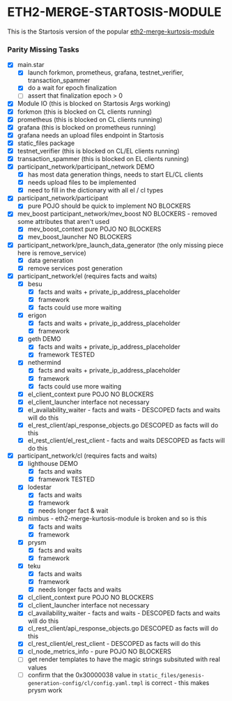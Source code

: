 ETH2-MERGE-STARTOSIS-MODULE
===========================

This is the Startosis version of the popular [eth2-merge-kurtosis-module](https://github.com/kurtosis-tech/eth2-merge-kurtosis-module/)


### Parity Missing Tasks

- [x] main.star
  - [x] launch forkmon, prometheus, grafana, testnet_verifier, transaction_spammer
  - [x] do a wait for epoch finalization
  - [ ] assert that finalization epoch > 0
- [x] Module IO (this is blocked on Startosis Args working)
- [x] forkmon (this is blocked on CL clients running)
- [x] prometheus (this is blocked on CL clients running)
- [x] grafana (this is blocked on prometheus running)
- [x] grafana needs an upload files endpoint in Startosis
- [x] static_files package
- [x] testnet_verifier (this is blocked on CL/EL clients running)
- [x] transaction_spammer (this is blocked on EL clients running)
- [x] participant_network/participant_network DEMO
  - [x] has most data generation things, needs to start EL/CL clients
  - [x] needs upload files to be implemented
  - [x] need to fill in the dictionary with all el / cl types
- [x] participant_network/participant
  - [x] pure POJO should be quick to implement NO BLOCKERS
- [x] mev_boost participant_network/mev_boost NO BLOCKERS - removed some attributes that aren't used
  - [x] mev_boost_context pure POJO NO BLOCKERS
  - [x] mev_boost_launcher NO BLOCKERS
- [x] participant_network/pre_launch_data_generator (the only missing piece here is remove_service)
  - [x] data generation
  - [x] remove services post generation
- [x] participant_network/el (requires facts and waits)
  - [x] besu
    - [x] facts and waits + private_ip_address_placeholder
    - [x] framework
    - [x] facts could use more waiting
  - [x] erigon
    - [x] facts and waits + private_ip_address_placeholder
    - [x] framework
  - [x] geth DEMO
    - [x] facts and waits + private_ip_address_placeholder
    - [x] framework TESTED
  - [x] nethermind
    - [x] facts and waits + private_ip_address_placeholder
    - [x] framework
    - [x] facts could use more waiting
  - [x] el_client_context pure POJO NO BLOCKERS
  - [x] el_client_launcher interface not necessary
  - [x] el_availability_waiter - facts and waits - DESCOPED facts and waits will do this
  - [x] el_rest_client/api_response_objects.go DESCOPED as facts will do this
  - [x] el_rest_client/el_rest_client - facts and waits  DESCOPED as facts will do this
- [x] participant_network/cl (requires facts and waits)
  - [x] lighthouse DEMO
    - [x] facts and waits
    - [x] framework TESTED
  - [x] lodestar
    - [x] facts and waits
    - [x] framework
    - [x] needs longer fact & wait
  - [x] nimbus - eth2-merge-kurtosis-module is broken and so is this
    - [x] facts and waits
    - [x] framework
  - [x] prysm
    - [x] facts and waits
    - [x] framework
  - [x] teku
    - [x] facts and waits
    - [x] framework
    - [x] needs longer facts and waits
  - [x] cl_client_context pure POJO NO BLOCKERS
  - [x] cl_client_launcher interface not necessary
  - [x] cl_availability_waiter - facts and waits - DESCOPED facts and waits will do this
  - [x] cl_rest_client/api_response_objects.go DESCOPED as facts will do this
  - [x] cl_rest_client/el_rest_client - DESCOPED as facts will do this
  - [x] cl_node_metrics_info - pure POJO NO BLOCKERS
  - [ ] get render templates to have the magic strings subsituted with real values
  - [ ] confirm that the 0x30000038 value in `static_files/genesis-generation-config/cl/config.yaml.tmpl` is correct - this makes prysm work